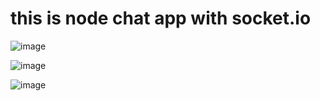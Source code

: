 # this is node chat app with socket.io
![image](https://user-images.githubusercontent.com/61457302/125171756-7ad41300-e1d3-11eb-8b25-012998a6e403.png)

![image](https://user-images.githubusercontent.com/61457302/125173104-f38a9d80-e1da-11eb-8216-7dd93079ee7b.png)

![image](https://user-images.githubusercontent.com/61457302/125173134-39476600-e1db-11eb-9855-80333aa82b2b.png)

